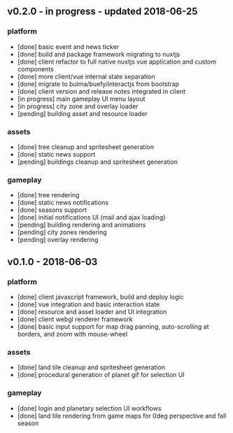 
## v0.2.0 - in progress - updated 2018-06-25
### platform
* [done] basic event and news ticker
* [done] build and package framework migrating to nuxtjs
* [done] client refactor to full native nuxtjs vue application and custom components
* [done] more client/vue internal state separation
* [done] migrate to bulma/buefy/interactjs from bootstrap
* [done] client version and release notes integrated in client
* [in progress] main gameplay UI menu layout
* [in progress] city zone and overlay loader
* [pending] building asset and resource loader

### assets
* [done] tree cleanup and spritesheet generation
* [done] static news support
* [pending] buildings cleanup and spritesheet generation

### gameplay
* [done] tree rendering
* [done] static news notifications
* [done] seasons support
* [done] initial notifications UI (mail and ajax loading)
* [pending] building rendering and animations
* [pending] city zones rendering
* [pending] overlay rendering

## v0.1.0 - 2018-06-03
### platform
* [done] client javascript framework, build and deploy logic
* [done] vue integration and basic interaction state
* [done] resource and asset loader and UI integration
* [done] client webgl renderer framework
* [done] basic input support for map drag panning, auto-scrolling at borders, and zoom with mouse-wheel

### assets
* [done] land tile cleanup and spritesheet generation
* [done] procedural generation of planet gif for selection UI

### gameplay
* [done] login and planetary selection UI workflows
* [done] land tile rendering from game maps for 0deg perspective and fall season
